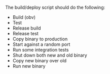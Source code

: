 The build/deploy script should do the following:

- Build (obv)
- Test
- Release build
- Release test
- Copy binary to production
- Start against a random port
- Run some integration tests
- Shut down both new and old binary
- Copy new binary over old
- Run new binary

